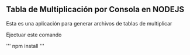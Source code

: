 ## Tabla de Multiplicación por Consola en NODEJS

Esta es una aplicación para generar archivos de tablas de multiplicar

Ejectuar este comando

'''
npm install
'''
